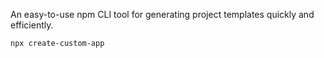 An easy-to-use npm CLI tool for generating project templates quickly and efficiently.

```
npx create-custom-app
```
